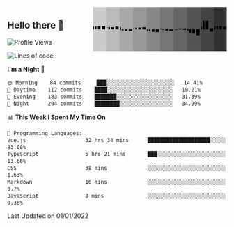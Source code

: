 <img width="307" align="right" src="https://raw.githubusercontent.com/SubZtep/SubZtep/master/assets/eq1.gif"/>

## Hello there 👋

<!--START_SECTION:waka-->
![Profile Views](http://img.shields.io/badge/Profile%20Views-0-blue)

![Lines of code](https://img.shields.io/badge/From%20Hello%20World%20I%27ve%20Written-837%20Thousand%20lines%20of%20code-blue)

**I'm a Night 🦉** 

```text
🌞 Morning    84 commits     ███░░░░░░░░░░░░░░░░░░░░░░   14.41% 
🌆 Daytime    112 commits    ████░░░░░░░░░░░░░░░░░░░░░   19.21% 
🌃 Evening    183 commits    ███████░░░░░░░░░░░░░░░░░░   31.39% 
🌙 Night      204 commits    ████████░░░░░░░░░░░░░░░░░   34.99%

```


📊 **This Week I Spent My Time On** 

```text
💬 Programming Languages: 
Vue.js                   32 hrs 34 mins      ████████████████████░░░░░   83.08% 
TypeScript               5 hrs 21 mins       ███░░░░░░░░░░░░░░░░░░░░░░   13.66% 
CSS                      38 mins             ░░░░░░░░░░░░░░░░░░░░░░░░░   1.63% 
Markdown                 16 mins             ░░░░░░░░░░░░░░░░░░░░░░░░░   0.7% 
JavaScript               8 mins              ░░░░░░░░░░░░░░░░░░░░░░░░░   0.36%

```


 Last Updated on 01/01/2022
<!--END_SECTION:waka-->
